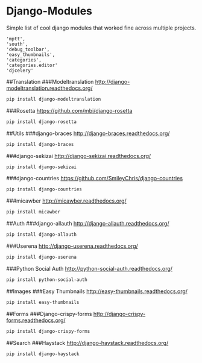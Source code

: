 Django-Modules
==============

Simple list of cool django modules that worked fine across multiple projects.

```
'mptt',
'south',
'debug_toolbar',
'easy_thumbnails',
'categories',
'categories.editor'
'djcelery'
```

##Translation
###Modeltranslation
http://django-modeltranslation.readthedocs.org/
```sh
pip install django-modeltranslation
```
###Rosetta
https://github.com/mbi/django-rosetta
```sh
pip install django-rosetta
```
##Utils
###django-braces
http://django-braces.readthedocs.org/
```sh
pip install django-braces
```
###django-sekizai
http://django-sekizai.readthedocs.org/
```sh
pip install django-sekizai
```
###django-countries
https://github.com/SmileyChris/django-countries
```sh
pip install django-countries
```
###micawber
http://micawber.readthedocs.org/
```sh
pip install micawber
```

##Auth
###django-allauth
http://django-allauth.readthedocs.org/
```sh
pip install django-allauth
```

###Userena
http://django-userena.readthedocs.org/
```sh
pip install django-userena
```

###Python Social Auth
http://python-social-auth.readthedocs.org/
```sh
pip install python-social-auth
```

##Images
###Easy Thumbnails
http://easy-thumbnails.readthedocs.org/
```sh
pip install easy-thumbnails
```

##Forms
###Django-crispy-forms
http://django-crispy-forms.readthedocs.org/
```sh
pip install django-crispy-forms
```

##Search
###Haystack
http://django-haystack.readthedocs.org/
```sh
pip install django-haystack
```
